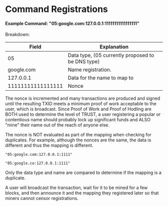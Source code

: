 # Command Registrations

#### Example Command: "05:google.com:127.0.0.1:11111111111111111"

Breakdown:

Field             | Explanation
------------------|--------------
05                | Data type, (05 currently proposed to be DNS type)
google.com        | Name registration.
127.0.0.1         | Data for the name to map to
11111111111111111 | Nonce


The nonce is incremented and many transactions are produced and signed until the
resulting TXID meets a minimum proof of work acceptable to the user, which is broadcast.
Since Proof of Work and Proof of Hodling are BOTH used to determine the level of TRUST, a user
registering a popular or contentious name should probably lock up significant funds
and ALSO "mine" their name out of the reach of anyone else.

The nonce is NOT evaluated as part of the mapping when checking for duplicates.
For example, although the nonces are the same, the data is different and thus the mapping is different.

```
"05:google.com:127.0.0.1:1111"
```

```
"05:google.co:127.0.0.1:1111"
```

Only the data type and name are compared to determine if the mapping is a duplicate.

A user will broadcast the transaction, wait for it to be mined for a few blocks,
and then announce it and the mapping they registered later so that miners cannot
censor registrations.
